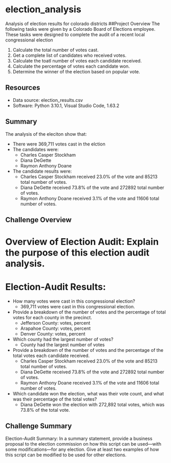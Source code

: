 # election_analysis
Analysis of election results for colorado districts
##Project Overview
The following tasks were given by a Colorado Board of Elections employee. These tasks were designed to complete the audit of a recent local congressional election

1. Calculate the total number of votes cast.
2. Get a complete list of candidates who received votes.
3. Calculate the toatl number of votes each candidate received.
4. Calculate the percentage of votes each candidate won.
5. Determine the winner of the election based on popular vote.

## Resources
- Data source: election_results.csv
- Software: Python 3.10.1, Visual Studio Code, 1.63.2

## Summary
The analysis of the eleciton show that:
- There were 369,711 votes cast in the elction
- The candidates were:
  - Charles Casper Stockham
  - Diana DeGette
  - Raymon Anthony Doane
 - The candidate results were:
    - Charles Casper Stockham received 23.0% of the vote and 85213 total number of votes.
    - Diana DeGette received 73.8% of the vote and 272892 total number of votes.
    - Raymon Anthony Doane received 3.1% of the vote and 11606 total number of votes.

## Challenge Overview

# Overview of Election Audit: Explain the purpose of this election audit analysis.

# Election-Audit Results:

- How many votes were cast in this congressional election?
  - 369,711 votes were cast in this congressional election.
- Provide a breakdown of the number of votes and the percentage of total votes for each county in the precinct.
  - Jefferson County: votes, percent
  - Arapahoe County: votes, percent
  - Denver County: votes, percent
- Which county had the largest number of votes?
  - County had the largest number of votes
- Provide a breakdown of the number of votes and the percentage of the total votes each candidate received.
  - Charles Casper Stockham received 23.0% of the vote and 85213 total number of votes.
  - Diana DeGette received 73.8% of the vote and 272892 total number of votes.
  - Raymon Anthony Doane received 3.1% of the vote and 11606 total number of votes.
- Which candidate won the election, what was their vote count, and what was their percentage of the total votes?
  - Diana DeGette won the election with 272,892 total votes, which was 73.8% of the total vote.

## Challenge Summary
Election-Audit Summary: In a summary statement, provide a business proposal to the election commission on how this script can be used—with some modifications—for any election. Give at least two examples of how this script can be modified to be used for other elections.
